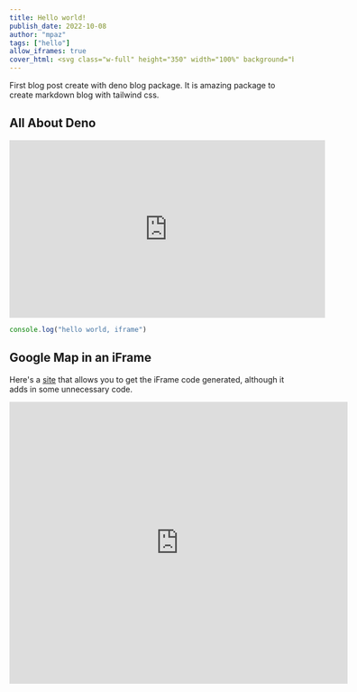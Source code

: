 ```yaml
---
title: Hello world!
publish_date: 2022-10-08
author: "mpaz"
tags: ["hello"]
allow_iframes: true
cover_html: <svg class="w-full" height="350" width="100%" background="black"><circle cx="50%" cy="170" r="150" stroke="white" stroke-width="10" fill="black" alpha="50%"/></svg>
---
```


First blog post create with deno blog package. It is amazing package to create markdown blog with tailwind css. 

## All About Deno

<iframe width="560" height="315" src="https://www.youtube.com/embed/3NR9Spj0DmQ" title="YouTube video player" frameborder="0" allow="accelerometer; autoplay; clipboard-write; encrypted-media; gyroscope; picture-in-picture" allowfullscreen></iframe>

```javascript
console.log("hello world, iframe")
```

## Google Map in an iFrame

Here's a [site](https://www.embedgooglemap.net/) that allows you to get the iFrame code generated, although it adds in some
unnecessary code.

<iframe width="600" height="500" id="gmap_canvas" src="https://maps.google.com/maps?q=2880%20Broadway,%20New%20York&t=&z=13&ie=UTF8&iwloc=&output=embed" frameborder="0" scrolling="no" marginheight="0" marginwidth="0"></iframe>
